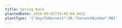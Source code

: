 ```yaml
---
title: Spring Kale
plantedDate: 2019-03-01T19:45:04.441Z
plantType: '{"daysToHarvest":30,"harvestWindow":90}'
---
```


